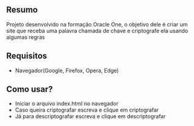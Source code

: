 ## Resumo
Projeto desenvolvido na formação Oracle One, o objetivo dele é criar um site que receba uma palavra chamada de chave e criptografe ela usando algumas regras
## Requisitos
- Navegador(Google, Firefox, Opera, Edge)
## Como usar?
- Iniciar o arquivo index.html no navegador
- Caso queira criptografar escreva e clique em criptografar
- Já para descriptografar escreva e clique em descriptografar